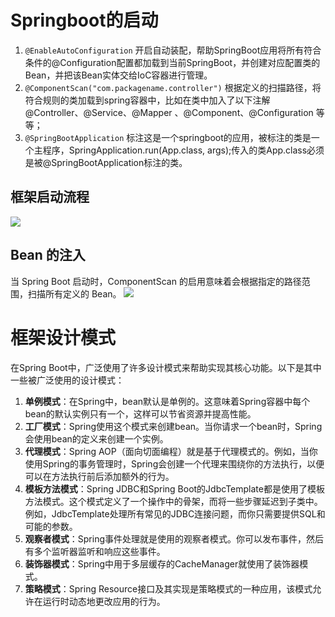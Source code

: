 

# Springboot的启动

1. `@EnableAutoConfiguration` 
    开启自动装配，帮助SpringBoot应用将所有符合条件的@Configuration配置都加载到当前SpringBoot，并创建对应配置类的Bean，并把该Bean实体交给IoC容器进行管理。
2. `@ComponentScan("com.packagename.controller")`
    根据定义的扫描路径，将符合规则的类加载到spring容器中，比如在类中加入了以下注解 @Controller、@Service、@Mapper 、@Component、@Configuration 等等；
3. `@SpringBootApplication` 
    标注这是一个springboot的应用，被标注的类是一个主程序，SpringApplication.run(App.class, args);传入的类App.class必须是被@SpringBootApplication标注的类。


## 框架启动流程
![](http://img.070077.xyz/20221112132057.png)



## Bean 的注入

当 Spring Boot 启动时，ComponentScan 的启用意味着会根据指定的路径范围，扫描所有定义的 Bean。
![](http://img.070077.xyz/20221112152226.png)


# 框架设计模式

在Spring Boot中，广泛使用了许多设计模式来帮助实现其核心功能。以下是其中一些被广泛使用的设计模式：

1. **单例模式**：在Spring中，bean默认是单例的。这意味着Spring容器中每个bean的默认实例只有一个，这样可以节省资源并提高性能。
2. **工厂模式**：Spring使用这个模式来创建bean。当你请求一个bean时，Spring会使用bean的定义来创建一个实例。
3. **代理模式**：Spring AOP（面向切面编程）就是基于代理模式的。例如，当你使用Spring的事务管理时，Spring会创建一个代理来围绕你的方法执行，以便可以在方法执行前后添加额外的行为。
4. **模板方法模式**：Spring JDBC和Spring Boot的JdbcTemplate都是使用了模板方法模式。这个模式定义了一个操作中的骨架，而将一些步骤延迟到子类中。例如，JdbcTemplate处理所有常见的JDBC连接问题，而你只需要提供SQL和可能的参数。
5. **观察者模式**：Spring事件处理就是使用的观察者模式。你可以发布事件，然后有多个监听器监听和响应这些事件。
6. **装饰器模式**：Spring中用于多层缓存的CacheManager就使用了装饰器模式。
7. **策略模式**：Spring Resource接口及其实现是策略模式的一种应用，该模式允许在运行时动态地更改应用的行为。
